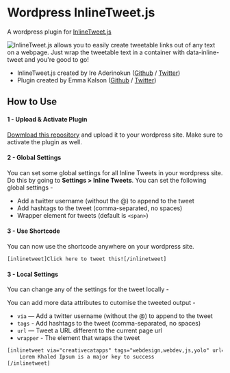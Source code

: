 # Wordpress InlineTweet.js

A wordpress plugin for [InlineTweet.js](https://github.com/ireade/inlinetweetjs)

![InlineTweet.js allows you to easily create tweetable links out of any text on a webpage. Just wrap the tweetable text in a container with data-inline-tweet and you're good to go!](https://github.com/ireade/inlinetweetjs/raw/gh-pages/screenshot.png)

- InlineTweet.js created by Ire Aderinokun ([Github](https://github.com/ireade) / [Twitter](https://twitter.com/ireaderinokun))
- Plugin created by Emma Kalson ([Github](https://github.com/creativecatapps) / [Twitter](https://twitter.com/CreativeCatApps))


## How to Use


#### 1 - Upload & Activate Plugin


[Dowmload this repository](https://github.com/ireade/wp-inlinetweetjs/archive/master.zip) and upload it to your wordpress site. Make sure to activate the plugin as well.



#### 2 - Global Settings

You can set some global settings for all Inline Tweets in your wordpress site. Do this by going to **Settings > Inline Tweets**. You can set the following global settings -

- Add a twitter username (without the @) to append to the tweet
- Add hashtags to the tweet (comma-separated, no spaces)
- Wrapper element for tweets (default is `<span>`)



#### 3 - Use Shortcode

You can now use the shortcode anywhere on your wordpress site. 

```
[inlinetweet]Click here to tweet this![/inlinetweet]
```



#### 3 - Local Settings

You can change any of the settings for the tweet locally -

You can add more data attributes to cutomise the tweeted output -

- `via` — Add a twitter username (without the @) to append to the tweet
- `tags` - Add hashtags to the tweet (comma-separated, no spaces)
- `url` — Tweet a URL different to the current page url
- `wrapper` - The element that wraps the tweet

```html
[inlinetweet via="creativecatapps" tags="webdesign,webdev,js,yolo" url="https://www.creativecatapps.co.uk/"]
	Lorem Khaled Ipsum is a major key to success 
[/inlinetweet]
```


